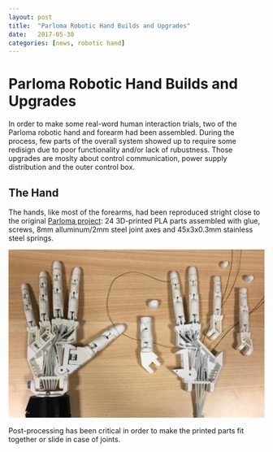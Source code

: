 ```yaml
---
layout: post
title:  "Parloma Robotic Hand Builds and Upgrades"
date:   2017-05-30
categories: [news, robotic hand]
---
```



# Parloma Robotic Hand Builds and Upgrades

In order to make some real-word human interaction trials, two of the Parloma robotic hand and forearm had been assembled. 
During the process, few parts of the overall system showed up to require some redisign due to poor functionality and/or lack of rubustness. Those upgrades are moslty about control communication, power supply distribution and the outer control box. 

## The Hand 
The hands, like most of the forearms, had been reproduced stright close to the original [Parloma project](https://www.thingiverse.com/thing:701446): 24 3D-printed PLA parts assembled with glue, screws, 8mm alluminum/2mm steel joint axes and 45x3x0.3mm stainless steel springs. 

![Hand image](/assets/imgs/2018-03-03-parloma-imgs/IMG_0282.png)

Post-processing has been critical in order to make the printed parts fit together or slide in case of joints.   




